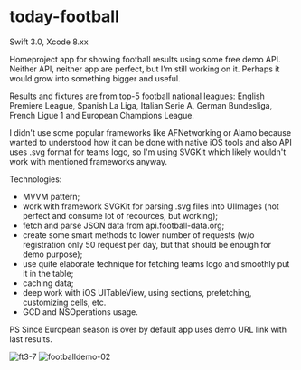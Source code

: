 # today-football
Swift 3.0, Xcode 8.xx

Homeproject app for showing football results using some free demo API. Neither API, neither app are perfect, but I'm still working on it. Perhaps it would grow into something bigger and useful.

Results and fixtures are from top-5 football national leagues: English Premiere League, Spanish La Liga, Italian Serie A, German Bundesliga, French Ligue 1 and European Champions League.

I didn't use some popular frameworks like AFNetworking or Alamo because wanted to understood how it can be done with native iOS tools and also API uses .svg format for teams logo, so I'm using SVGKit which likely wouldn't work with mentioned frameworks anyway.

Technologies:
- MVVM pattern;
- work with framework SVGKit for parsing .svg files into UIImages (not perfect and consume lot of recources, but working);
- fetch and parse JSON data from api.football-data.org;
- create some smart methods to lower number of requests (w/o registration only 50 request per day, but that should be enough for demo purpose);
- use quite elaborate technique for fetching teams logo and smoothly put it in the table;
- caching data;
- deep work with iOS UITableView, using sections, prefetching, customizing cells, etc.
- GCD and NSOperations usage.

PS Since European season is over by default app uses demo URL link with last results.

![ft3-7](https://cloud.githubusercontent.com/assets/23110283/24841992/f50f4210-1d98-11e7-927c-76390a500531.png)
![footballdemo-02](https://cloud.githubusercontent.com/assets/23110283/26798014/b47d063a-4a37-11e7-925b-1c48d71d09dd.gif)
